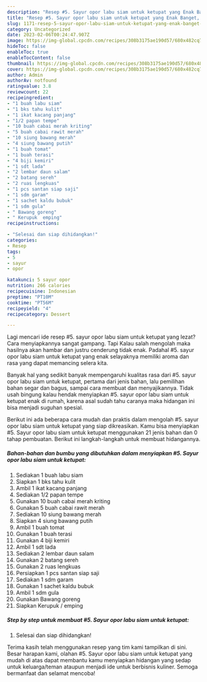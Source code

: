```yaml
---
description: "Resep #5. Sayur opor labu siam untuk ketupat yang Enak Banget, Buat Buka Puasa}"
title: "Resep #5. Sayur opor labu siam untuk ketupat yang Enak Banget, Buat Buka Puasa}"
slug: 1171-resep-5-sayur-opor-labu-siam-untuk-ketupat-yang-enak-banget-buat-buka-puasa
category: Uncategorized
date: 2023-02-06T00:24:47.907Z
image: https://img-global.cpcdn.com/recipes/308b3175ae190d57/680x482cq70/5-sayur-opor-labu-siam-untuk-ketupat-foto-resep-utama.jpg
hideToc: false
enableToc: true
enableTocContent: false
thumbnail: https://img-global.cpcdn.com/recipes/308b3175ae190d57/680x482cq70/5-sayur-opor-labu-siam-untuk-ketupat-foto-resep-utama.jpg
cover: https://img-global.cpcdn.com/recipes/308b3175ae190d57/680x482cq70/5-sayur-opor-labu-siam-untuk-ketupat-foto-resep-utama.jpg
author: Admin
authorAv: notfound
ratingvalue: 3.8
reviewcount: 22
recipeingredient:
- "1 buah labu siam"
- "1 bks tahu kulit"
- "1 ikat kacang panjang"
- "1/2 papan tempe"
- "10 buah cabai merah kriting"
- "5 buah cabai rawit merah"
- "10 siung bawang merah"
- "4 siung bawang putih"
- "1 buah tomat"
- "1 buah terasi"
- "4 biji kemiri"
- "1 sdt lada"
- "2 lembar daun salam"
- "2 batang sereh"
- "2 ruas lengkuas"
- "1 pcs santan siap saji"
- "1 sdm garam"
- "1 sachet kaldu bubuk"
- "1 sdm gula"
- " Bawang goreng"
- " Kerupuk  emping"
recipeinstructions:

- "Selesai dan siap dihidangkan!"
categories:
- Resep
tags:
- 5
- sayur
- opor

katakunci: 5 sayur opor 
nutrition: 266 calories
recipecuisine: Indonesian
preptime: "PT10M"
cooktime: "PT56M"
recipeyield: "4"
recipecategory: Dessert

---
```



Lagi mencari ide resep #5. sayur opor labu siam untuk ketupat yang lezat? Cara menyiapkannya sangat gampang. Tapi Kalau salah mengolah maka hasilnya akan hambar dan justru cenderung tidak enak. Padahal #5. sayur opor labu siam untuk ketupat yang enak selayaknya memiliki aroma dan rasa yang dapat memancing selera kita.


Banyak hal yang sedikit banyak mempengaruhi kualitas rasa dari #5. sayur opor labu siam untuk ketupat, pertama dari jenis bahan, lalu pemilihan bahan segar dan bagus, sampai cara membuat dan menyajikannya. Tidak usah bingung kalau hendak menyiapkan #5. sayur opor labu siam untuk ketupat enak di rumah, karena asal sudah tahu caranya maka hidangan ini bisa menjadi suguhan spesial.




Berikut ini ada beberapa cara mudah dan praktis dalam mengolah #5. sayur opor labu siam untuk ketupat yang siap dikreasikan. Kamu bisa menyiapkan #5. Sayur opor labu siam untuk ketupat menggunakan 21 jenis bahan dan 0 tahap pembuatan. Berikut ini langkah-langkah untuk membuat hidangannya.

<!--inarticleads1-->

##### Bahan-bahan dan bumbu yang dibutuhkan dalam menyiapkan #5. Sayur opor labu siam untuk ketupat:

1. Sediakan 1 buah labu siam
1. Siapkan 1 bks tahu kulit
1. Ambil 1 ikat kacang panjang
1. Sediakan 1/2 papan tempe
1. Gunakan 10 buah cabai merah kriting
1. Gunakan 5 buah cabai rawit merah
1. Sediakan 10 siung bawang merah
1. Siapkan 4 siung bawang putih
1. Ambil 1 buah tomat
1. Gunakan 1 buah terasi
1. Gunakan 4 biji kemiri
1. Ambil 1 sdt lada
1. Sediakan 2 lembar daun salam
1. Gunakan 2 batang sereh
1. Gunakan 2 ruas lengkuas
1. Persiapkan 1 pcs santan siap saji
1. Sediakan 1 sdm garam
1. Gunakan 1 sachet kaldu bubuk
1. Ambil 1 sdm gula
1. Gunakan  Bawang goreng
1. Siapkan  Kerupuk / emping




<!--inarticleads2-->

##### Step by step untuk membuat #5. Sayur opor labu siam untuk ketupat:


1. Selesai dan siap dihidangkan!



Terima kasih telah menggunakan resep yang tim kami tampilkan di sini. Besar harapan kami, olahan #5. Sayur opor labu siam untuk ketupat yang mudah di atas dapat membantu kamu menyiapkan hidangan yang sedap untuk keluarga/teman ataupun menjadi ide untuk berbisnis kuliner. Semoga bermanfaat dan selamat mencoba!

